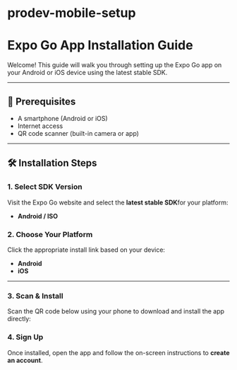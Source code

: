 # prodev-mobile-setup
# Expo Go App Installation Guide

Welcome! This guide will walk you through setting up the Expo Go app on your Android or iOS device using the latest stable SDK.

---

## 🚀 Prerequisites

- A smartphone (Android or iOS)
- Internet access
- QR code scanner (built-in camera or app)

---

## 🛠️ Installation Steps

### 1. Select SDK Version
Visit the Expo Go website and select the **latest stable SDK**for your platform:

- **Android / ISO**


### 2. Choose Your Platform

Click the appropriate install link based on your device:

- **Android**
- **iOS**

---

### 3. Scan & Install

Scan the QR code below using your phone to download and install the app directly:

### 4. Sign Up

Once installed, open the app and follow the on-screen instructions to **create an account**.


